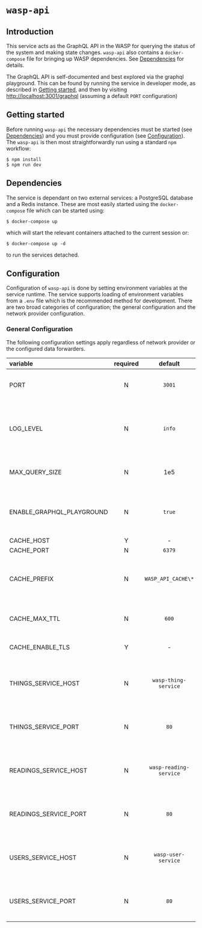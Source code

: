 # `wasp-api`

## Introduction

This service acts as the GraphQL API in the WASP for querying the status of the system and making state changes. `wasp-api` also contains a `docker-compose` file for bringing up WASP dependencies. See [Dependencies](#Dependencies) for details.

The GraphQL API is self-documented and best explored via the graphql playground. This can be found by running the service in developer mode, as described in [Getting started](#Getting-started), and then by visiting [http://localhost:3001/graphql](http://localhost:3001/graphql) (assuming a default `PORT` configuration)

## Getting started

Before running `wasp-api` the necessary dependencies must be started (see [Dependencies](#Dependencies)) and you must provide configuration (see [Configuration](#Configuration)). The `wasp-api` is then most straightforwardly run using a standard `npm` workflow:

```console
$ npm install
$ npm run dev
```

## Dependencies

The service is dependant on two external services: a PostgreSQL database and a Redis instance. These are most easily started using the `docker-compose` file which can be started using:

```console
$ docker-compose up
```

which will start the relevant containers attached to the current session or:

```console
$ docker-compose up -d
```

to run the services detached.

## Configuration

Configuration of `wasp-api` is done by setting environment variables at the service runtime. The service supports loading of environment variables from a `.env` file which is the recommended method for development. There are two broad categories of configuration; the general configuration and the network provider configuration.

### General Configuration

The following configuration settings apply regardless of network provider or the configured data forwarders.

| variable                  | required |        default         | description                                                                          |
| :------------------------ | :------: | :--------------------: | :----------------------------------------------------------------------------------- |
| PORT                      |    N     |         `3001`         | Port on which the service will listen                                                |
| LOG_LEVEL                 |    N     |         `info`         | Logging level. Valid values are [`trace`, `debug`, `info`, `warn`, `error`, `fatal`] |
| MAX_QUERY_SIZE            |    N     |          1e5           | Maximum request body size in bytes                                                   |
| ENABLE_GRAPHQL_PLAYGROUND |    N     |         `true`         | Whether the GraphQL playground should be rendered                                    |
| CACHE_HOST                |    Y     |           -            | Redis host                                                                           |
| CACHE_PORT                |    N     |         `6379`         | Redis port                                                                           |
| CACHE_PREFIX              |    N     |   `WASP_API_CACHE\*`   | Cache prefix to when setting items in Redis                                          |
| CACHE_MAX_TTL             |    N     |         `600`          | Maximum TTL for cache entries                                                        |
| CACHE_ENABLE_TLS          |    Y     |           -            | Does Redis require TLS connections                                                   |
| THINGS_SERVICE_HOST       |    N     |  `wasp-thing-service`  | Hostname to connect to a deployed thing-service                                      |
| THINGS_SERVICE_PORT       |    N     |          `80`          | Port to connect to a deployed thing-service                                          |
| READINGS_SERVICE_HOST     |    N     | `wasp-reading-service` | Hostname to connect to a deployed reading-service                                    |
| READINGS_SERVICE_PORT     |    N     |          `80`          | Port to connect to a deployed reading-service                                        |
| USERS_SERVICE_HOST        |    N     |  `wasp-user-service`   | Hostname to connect to a deployed user-service                                       |
| USERS_SERVICE_PORT        |    N     |          `80`          | Port to connect to a deployed user-service                                           |
